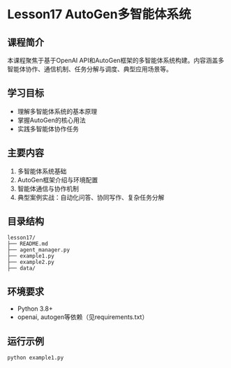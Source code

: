 # Lesson17 AutoGen多智能体系统

## 课程简介

本课程聚焦于基于OpenAI API和AutoGen框架的多智能体系统构建。内容涵盖多智能体协作、通信机制、任务分解与调度、典型应用场景等。

## 学习目标
- 理解多智能体系统的基本原理
- 掌握AutoGen的核心用法
- 实践多智能体协作任务

## 主要内容
1. 多智能体系统基础
2. AutoGen框架介绍与环境配置
3. 智能体通信与协作机制
4. 典型案例实战：自动化问答、协同写作、复杂任务分解

## 目录结构
```
lesson17/
├── README.md
├── agent_manager.py
├── example1.py
├── example2.py
├── data/
```

## 环境要求
- Python 3.8+
- openai, autogen等依赖（见requirements.txt）

## 运行示例
```bash
python example1.py
``` 